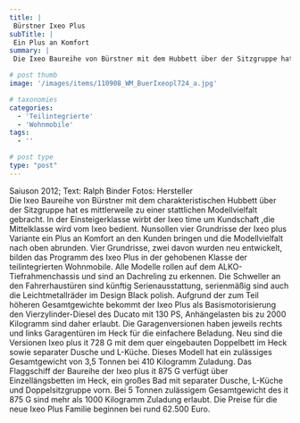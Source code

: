 ```yaml
---
title: |
 Bürstner Ixeo Plus
subTitle: |
 Ein Plus an Komfort
summary: |
 Die Ixeo Baureihe von Bürstner mit dem Hubbett über der Sitzgruppe hat es mittlerweile zu einer stattlichen Modellvielfalt gebracht. In der Einsteigerklasse wirbt der Ixeo time um Kundschaft ,die Mittelklasse wird vom Ixeo bedient. Nun sollen vier Grundrisse der Ixeo plus Variante ein Plus an Komfort bringen. 

# post thumb
image: '/images/items/110908_WM_BuerIxeopl724_a.jpg'

# taxonomies
categories: 
  - 'Teilintegrierte'
  - 'Wohnmobile'
tags:
  - ''

# post type
type: "post"
---
```


Saiuson 2012; Text: Ralph Binder Fotos: Hersteller  
Die Ixeo Baureihe von Bürstner mit dem charakteristischen Hubbett über der Sitzgruppe hat es mittlerweile zu einer stattlichen Modellvielfalt gebracht. In der Einsteigerklasse wirbt der Ixeo time um Kundschaft ,die Mittelklasse wird vom Ixeo bedient. Nunsollen vier Grundrisse der Ixeo plus Variante ein Plus an Komfort an den Kunden bringen und die Modellvielfalt nach oben abrunden. Vier Grundrisse, zwei davon wurden neu entwickelt, bilden das Programm des Ixeo Plus in der gehobenen Klasse der teilintegrierten Wohnmobile. Alle Modelle rollen auf dem ALKO-Tiefrahmenchassis und sind an Dachreling zu erkennen. Die Schweller an den Fahrerhaustüren sind künftig Serienausstattung, serienmäßig sind auch die Leichtmetallräder im Design Black polish. Aufgrund der zum Teil höheren Gesamtgewichte bekommt der Ixeo Plus als Basismotorisierung den Vierzylinder-Diesel des Ducato mit 130 PS, Anhängelasten bis zu 2000 Kilogramm sind daher erlaubt. Die Garagenversionen haben jeweils rechts und links Garagentüren im Heck für die einfachere Beladung. Neu sind die Versionen Ixeo plus it 728 G mit dem quer eingebauten Doppelbett im Heck sowie separater Dusche und L-Küche. Dieses Modell hat ein zulässiges Gesamtgewicht von 3,5 Tonnen bei 410 Kilogramm Zuladung. Das Flaggschiff der Baureihe der Ixeo plus it 875 G verfügt über Einzellängsbetten im Heck, ein großes Bad mit separater Dusche, L-Küche und Doppelsitzgruppe vorn. Bei 5 Tonnen zulässigem Gesamtgewicht des it 875 G sind mehr als 1000 Kilogramm Zuladung erlaubt. Die Preise für die neue Ixeo Plus Familie beginnen bei rund 62.500 Euro.